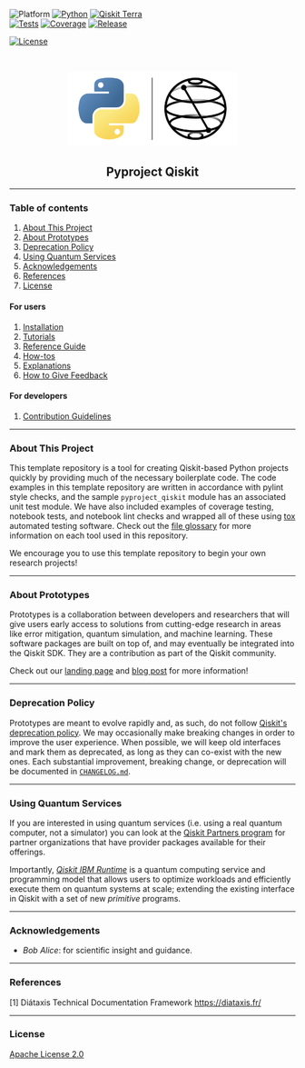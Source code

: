 <!-- SHIELDS -->
<div align="left">

  ![Platform](https://img.shields.io/badge/Platform-Linux%20%7C%20macOS%20%7C%20Windows-informational)
  [![Python](https://img.shields.io/badge/Python-3.8%20%7C%203.9%20%7C%203.10%20%7C%203.11-informational)](https://www.python.org/)
  [![Qiskit Terra](https://img.shields.io/badge/Qiskit%20Terra-%E2%89%A5%200.22.2-6133BD)](https://github.com/Qiskit/qiskit-terra)
<br />
  [![Tests](https://github.com/pedrorrivero/pyproject-qiskit/actions/workflows/test.yml/badge.svg)](https://github.com/pedrorrivero/pyproject-qiskit/actions/workflows/test.yml)
  [![Coverage](https://coveralls.io/repos/github/pedrorrivero/pyproject-qiskit/badge.svg?branch=main)](https://coveralls.io/github/pedrorrivero/pyproject-qiskit?branch=main)
  [![Release](https://img.shields.io/github/release/pedrorrivero/pyproject-qiskit.svg?include_prereleases&label=Release)](https://github.com/pedrorrivero/pyproject-qiskit/releases)
  <!-- [![DOI](https://zenodo.org/badge/DOI/10.5281/zenodo.7613387.svg)](https://doi.org/10.5281/zenodo.7613387) -->
  [![License](https://img.shields.io/github/license/pedrorrivero/pyproject-qiskit?label=License)](LICENSE.txt)

</div>
<!-- PROJECT LOGO -->
<br />
<p align="center">
  <a href="README.md">
    <img src="https://github.com/pedrorrivero/pyproject-qiskit/blob/main/docs/media/cover.png?raw=true" alt="Logo" width="300">
  </a>
  <h2 align="center">Pyproject Qiskit</h2>
</p>
<!-- QUICK LINKS -->
<!-- <p align="center">
  <a href="https://mybinder.org/">
    <img src="https://ibm.biz/BdPq3s" alt="Launch Demo" hspace="5" vspace="10">
  </a>
  <a href="https://www.youtube.com/c/qiskit">
    <img src="https://img.shields.io/badge/watch-video-FF0000.svg?style=for-the-badge&logo=youtube" alt="Watch Video" hspace="5" vspace="10">
  </a>
</p> -->


----------------------------------------------------------------------

### Table of contents

1. [About This Project](#about-this-project)
2. [About Prototypes](#about-prototypes)
3. [Deprecation Policy](#deprecation-policy)
4. [Using Quantum Services](#using-quantum-services)
5. [Acknowledgements](#acknowledgements)
6. [References](#references)
7. [License](#license)

#### For users
1. [Installation](https://github.com/pedrorrivero/pyproject-qiskit/tree/main/INSTALL.md)
2. [Tutorials](https://github.com/pedrorrivero/pyproject-qiskit/tree/main/docs/tutorials/)
3. [Reference Guide](https://github.com/pedrorrivero/pyproject-qiskit/tree/main/docs/reference_guide.md)
4. [How-tos](https://github.com/pedrorrivero/pyproject-qiskit/tree/main/docs/how_tos/)
5. [Explanations](https://github.com/pedrorrivero/pyproject-qiskit/tree/main/docs/explanations/)
6. [How to Give Feedback](https://github.com/pedrorrivero/pyproject-qiskit/tree/main/CONTRIBUTING.md#giving-feedback)

#### For developers
1. [Contribution Guidelines](https://github.com/pedrorrivero/pyproject-qiskit/tree/main/CONTRIBUTING.md)


----------------------------------------------------------------------

### About This Project
This template repository is a tool for creating Qiskit-based Python projects quickly by providing much of the necessary boilerplate code. The code examples in this template repository are written in accordance with pylint style checks, and the sample `pyproject_qiskit` module has an associated unit test module. We have also included examples of coverage testing, notebook tests, and notebook lint checks and wrapped all of these using [tox](https://github.com/tox-dev/tox) automated testing software. Check out the [file glossary](https://github.com/qiskit-community/quantum-prototype-template/blob/main/docs/file-map-and-description.md) for more information on each tool used in this repository.

We encourage you to use this template repository to begin your own research projects!

----------------------------------------------------------------------

### About Prototypes

Prototypes is a collaboration between developers and researchers that will give users early access to solutions from cutting-edge research in areas like error mitigation, quantum simulation, and machine learning. These software packages are built on top of, and may eventually be integrated into the Qiskit SDK. They are a contribution as part of the Qiskit community.

Check out our [landing page](https://qiskit-community.github.io/prototypes/) and [blog post](https://medium.com/qiskit/try-out-the-latest-advances-in-quantum-computing-with-ibm-quantum-prototypes-11f51124cb61) for more information!


----------------------------------------------------------------------

### Deprecation Policy

Prototypes are meant to evolve rapidly and, as such, do not follow [Qiskit's deprecation policy](https://qiskit.org/documentation/contributing_to_qiskit.html#deprecation-policy). We may occasionally make breaking changes in order to improve the user experience. When possible, we will keep old interfaces and mark them as deprecated, as long as they can co-exist with the new ones. Each substantial improvement, breaking change, or deprecation will be documented in [`CHANGELOG.md`](https://github.com/pedrorrivero/pyproject-qiskit/tree/main/CHANGELOG.md).


----------------------------------------------------------------------

### Using Quantum Services

If you are interested in using quantum services (i.e. using a real quantum computer, not a simulator) you can look at the [Qiskit Partners program](https://qiskit.org/documentation/partners/) for partner organizations that have provider packages available for their offerings.

Importantly, *[Qiskit IBM Runtime](https://qiskit.org/documentation/partners/qiskit_ibm_runtime)* is a quantum computing service and programming model that allows users to optimize workloads and efficiently execute them on quantum systems at scale; extending the existing interface in Qiskit with a set of new *primitive* programs.


----------------------------------------------------------------------

### Acknowledgements
- *Bob Alice*: for scientific insight and guidance.


----------------------------------------------------------------------

### References
[1] Diátaxis Technical Documentation Framework https://diataxis.fr/

----------------------------------------------------------------------

### License
[Apache License 2.0](https://github.com/pedrorrivero/pyproject-qiskit/tree/main/LICENSE.txt)
